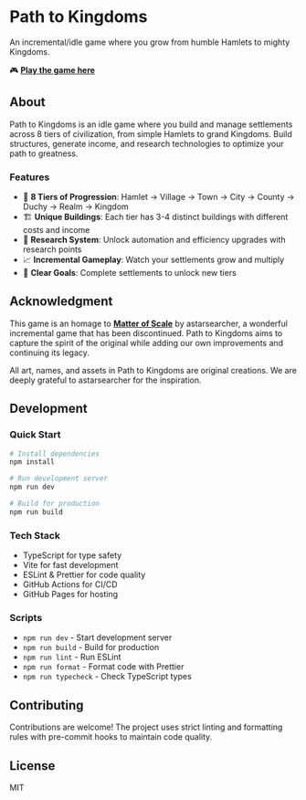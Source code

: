 # Path to Kingdoms

An incremental/idle game where you grow from humble Hamlets to mighty Kingdoms.

🎮 **[Play the game here](https://asbjornb.github.io/path-to-kingdoms/)**

## About

Path to Kingdoms is an idle game where you build and manage settlements across 8 tiers of civilization, from simple Hamlets to grand Kingdoms. Build structures, generate income, and research technologies to optimize your path to greatness.

### Features

- 🏰 **8 Tiers of Progression**: Hamlet → Village → Town → City → County → Duchy → Realm → Kingdom
- 🏗️ **Unique Buildings**: Each tier has 3-4 distinct buildings with different costs and income
- 🔬 **Research System**: Unlock automation and efficiency upgrades with research points
- 📈 **Incremental Gameplay**: Watch your settlements grow and multiply
- 🎯 **Clear Goals**: Complete settlements to unlock new tiers

## Acknowledgment

This game is an homage to **[Matter of Scale](https://astarsearcher.bitbucket.io/)** by astarsearcher, a wonderful incremental game that has been discontinued. Path to Kingdoms aims to capture the spirit of the original while adding our own improvements and continuing its legacy.

All art, names, and assets in Path to Kingdoms are original creations. We are deeply grateful to astarsearcher for the inspiration.

## Development

### Quick Start

```bash
# Install dependencies
npm install

# Run development server
npm run dev

# Build for production
npm run build
```

### Tech Stack

- TypeScript for type safety
- Vite for fast development
- ESLint & Prettier for code quality
- GitHub Actions for CI/CD
- GitHub Pages for hosting

### Scripts

- `npm run dev` - Start development server
- `npm run build` - Build for production
- `npm run lint` - Run ESLint
- `npm run format` - Format code with Prettier
- `npm run typecheck` - Check TypeScript types

## Contributing

Contributions are welcome! The project uses strict linting and formatting rules with pre-commit hooks to maintain code quality.

## License

MIT
